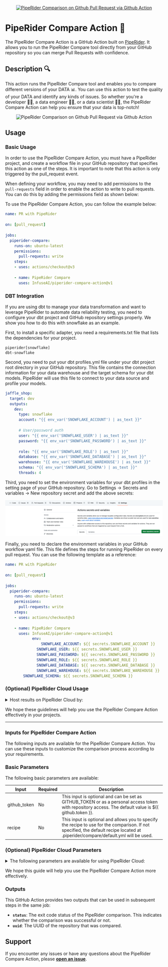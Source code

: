 <p align="center"><a href="https://github.com/InfuseAI/piperider" target="_blank"><img src="https://i.imgur.com/oWUjZT6.png" alt="PipeRider Comparison on Github Pull Request via Github Action" height="36px" /></a></p>

# **PipeRider Compare Action 🚀**

The PipeRider Compare Action is a GitHub Action built on [PipeRider](https://github.com/InfuseAI/piperider). It allows you to run the PipeRider Compare tool directly from your GitHub repository so you can merge Pull Requests with confidence.

## **Description 🔍**

This action runs the PipeRider Compare tool and enables you to compare different versions of your DATA 📊. You can use this action to test the quality of your DATA and identify any kinds of issues. So whether you're a developer 🧑‍💻, a data engineer 🧑‍🔧, or a data scientist 🧑‍🔬, the PipeRider Compare Action can help you ensure that your data is top-notch!

<p align="center">
  <img src="https://i.imgur.com/ztaXF4F.png" alt="PipeRider Comparison on Github Pull Request via Github Action" width="400px" />
</p>

## **Usage**

### Basic Usage

In order to use the PipeRider Compare Action, you must have a PipeRider project, and create a workflow file in your GitHub repository that specifies this action as one of the steps. It is important to note that this action is only triggered by the pull_request event.

When defining your workflow, you may need to add permissions to the `pull-requests` field in order to enable the action to write to pull requests. You can do this by adding the permissions field as shown below:

To use the PipeRider Compare Action, you can follow the example below:

```yaml
name: PR with PipeRider

on: [pull_request]

jobs:
  piperider-compare:
    runs-on: ubuntu-latest
    permissions:
      pull-requests: write
    steps:
    - uses: actions/checkout@v3

    - name: PipeRider Compare
      uses: InfuseAI/piperider-compare-action@v1
```

### DBT Integration
If you are using dbt to manage your data transformation and want to leverage PipeRider to automate data reliability testing, you need to configure your dbt project and GitHub repository settings properly.  We show you how to do this with snowflake as an example.

First, to install a specific adapter, you need a requirements.txt file that lists the dependencies for your project.

```text
piperider[snowflake]
dbt-snowflake
```

Second, you need to put your dbt profiles.yml file under your dbt project root directory in your GitHub repository. This file contains the connection information for your data warehouse and the target schema for your dbt models. PipeRider will use this file to connect to your data source and profile your models.

```yaml
jaffle_shop:
  target: dev
  outputs:
    dev:
      type: snowflake
      account: "{{ env_var('SNOWFLAKE_ACCOUNT') | as_text }}"

      # User/password auth
      user: "{{ env_var('SNOWFLAKE_USER') | as_text }}"
      password: "{{ env_var('SNOWFLAKE_PASSWORD') | as_text }}"

      role: "{{ env_var('SNOWFLAKE_ROLE') | as_text }}"
      database: "{{ env_var('SNOWFLAKE_DATABASE') | as_text }}"
      warehouse: "{{ env_var('SNOWFLAKE_WAREHOUSE') | as_text }}"
      schema: "{{ env_var('SNOWFLAKE_SCHEMA') | as_text }}"
      threads: 4
```

Third, you need to set the environment variables for your dbt profiles in the setting page of your GitHub repository. Go to Settings -> Secrets and variables -> New repository secret and add the above secrets:

![secrets and variable setting](docs/assets/actions_secrets_variables_setting.png)

Finally, you need to declare the environment variables in your GitHub workflow yaml file. This file defines the steps for running PipeRider on every pull request. You can use the following template as a reference:

```yaml
name: PR with PipeRider

on: [pull_request]

jobs:
  piperider-compare:
    runs-on: ubuntu-latest
    permissions:
      pull-requests: write
    steps:
    - uses: actions/checkout@v3

    - name: PipeRider Compare
      uses: InfuseAI/piperider-compare-action@v1
			env:
				SNOWFLAKE_ACCOUNT: ${{ secrets.SNOWFLAKE_ACCOUNT }}
			  SNOWFLAKE_USER: ${{ secrets.SNOWFLAKE_USER }}
			  SNOWFLAKE_PASSWORD: ${{ secrets.SNOWFLAKE_PASSWORD }}
			  SNOWFLAKE_ROLE: ${{ secrets.SNOWFLAKE_ROLE }}
			  SNOWFLAKE_DATABASE: ${{ secrets.SNOWFLAKE_DATABASE }}
			  SNOWFLAKE_WAREHOUSE: ${{ secrets.SNOWFLAKE_WAREHOUSE }}
        SNOWFLAKE_SCHEMA: ${{ secrets.SNOWFLAKE_SCHEMA }}
```

### (Optional) PipeRider Cloud Usage

<details><summary>Host results on PipeRider Cloud by:</summary>
  
PipeRider Cloud provides an interface for navigating, generating additional comparisons, and sharing results with team members. To use PipeRider Cloud:

1. [Sign up for PipeRider Cloud](https://cloud.piperider.io/signup) to obtain your `cloud_api_token`. Your default cloud project will come with a `cloud_project` id.
2. Add `cloud_api_token` and `cloud_project` parameters to your Action like so:

```yaml
name: PR with PipeRider

on: [pull_request]

jobs:
  piperider-compare:
    runs-on: ubuntu-latest
    permissions:
      pull-requests: write
    steps:
    - uses: actions/checkout@v3

    - name: PipeRider Compare
      uses: InfuseAI/piperider-compare-action@v1
      with:
        cloud_api_token: ${{ secrets.API_TOKEN }}
        cloud_project: ${{ secrets.PROJECT }}
        upload: true
        share: true
```

The **`upload`** parameter, the action will upload the comparison result to the cloud. The **`share`** parameter is used to generate a shareable link for the comparison result.
  
</details>

We hope these guidelines will help you use the PipeRider Compare Action effectively in your projects.

<hr/>

### **Inputs for PipeRider Compare Action**

The following inputs are available for the PipeRider Compare Action. You can use these inputs to customize the comparison process according to your requirements.

### Basic Parameters

The following basic parameters are available:

| Input | Required | Description |
| --- | --- | --- |
| github_token | No | This input is optional and can be set as GITHUB_TOKEN or as a personal access token with repository access. The default value is ${{ github.token }}. |
| recipe | No | This input is optional and allows you to specify the recipe to use for the comparison. If not specified, the default recipe located at .piperider/compare/default.yml will be used. |

### (Optional) PipeRider Cloud Parameters
<details><summary>The following parameters are available for using PipeRider Cloud:</summary>

  These parameters only work when the **`cloud_api_token`** has been set.

  | Input | Required | Description |
  | --- | --- | --- |
  | cloud_api_token | No | This input is optional and allows you to specify the API token to use for the PipeRider Cloud API. If not specified, the default API token will be used. |
  | cloud_project | No | This input is optional and allows you to specify the cloud project to use for the comparison. If not specified, the default project will be used. |
  | upload | No | This input is optional and allows you to specify whether to upload the comparison results to PipeRider Cloud. If set to true, the comparison results will be uploaded. The default value is false. |
  | share | No | This input is optional and allows you to specify whether to create a share link for the comparison results. If set to true, a share link will be created. The default value is false. |
  
</details>

We hope this guide will help you use the PipeRider Compare Action more effectively.


### **Outputs**

This GitHub Action provides two outputs that can be used in subsequent steps in the same job:

- **`status`**: The exit code status of the PipeRider comparison. This indicates whether the comparison was successful or not.
- **`uuid`**: The UUID of the repository that was compared.

## **Support**

If you encounter any issues or have any questions about the PipeRider Compare Action, please **[open an issue](https://github.com/InfuseAI/piperider-compare-action/issues/new)**.
